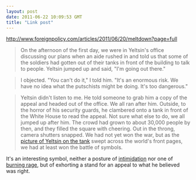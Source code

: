 ```yaml
---
layout: post
date: 2011-06-22 10:09:53 GMT
title: "Link post"
---
```

<http://www.foreignpolicy.com/articles/2011/06/20/meltdown?page=full>

> On the afternoon of the first day, we were in Yeltsin's office discussing our plans when an aide rushed in and told us that some of the soldiers had gotten out of their tanks in front of the building to talk to people. Yeltsin jumped up and said, "I'm going out there."

> 

> I objected. "You can't do it," I told him. "It's an enormous risk. We have no idea what the putschists might be doing. It's too dangerous."

> 

> Yeltsin didn't listen to me. He told someone to grab him a copy of the appeal and headed out of the office. We all ran after him. Outside, to the horror of his security guards, he clambered onto a tank in front of the White House to read the appeal. Not sure what else to do, we all jumped up after him. The crowd had grown to about 30,000 people by then, and they filled the square with cheering. Out in the throng, camera shutters snapped. We had not yet won the war, but as the [picture of Yeltsin on the tank][2] swept across the world's front pages, we had at least won the battle of symbols.



[2]: http://www.gettyimages.com/detail/111657330/AFP



It's an interesting symbol, neither a posture of [intimidation][3] nor one of [burning rage][4], but of exhorting a stand for an appeal to what he believed was right.



[3]: http://www.theatlantic.com/infocus/2011/06/world-war-ii-before-the-war/100089/#img10

[4]: http://www.time.com/time/printout/0,8816,851201,00.html
